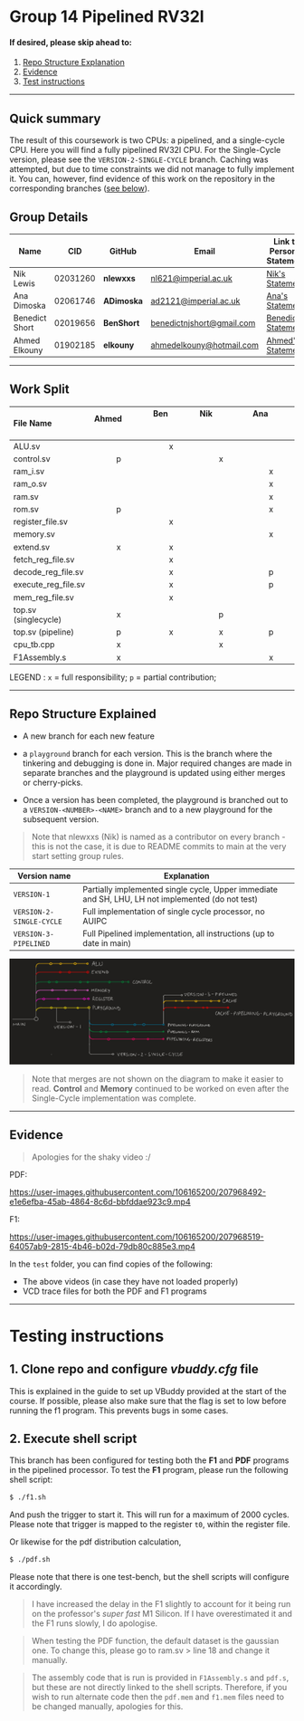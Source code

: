 # Group 14 Pipelined RV32I

#### If desired, please skip ahead to:
1. [Repo Structure Explanation](#structure)
2. [Evidence](#evidence)
3.  [Test instructions](#test)

---
## Quick summary

The result of this coursework is two CPUs: a pipelined, and a single-cycle CPU. Here you will find a fully pipelined RV32I CPU. For the Single-Cycle version, please see the `VERSION-2-SINGLE-CYCLE` branch. Caching was attempted, but due to time constraints we did not manage to fully implement it. You can, however, find evidence of this work on the repository in the corresponding branches ([see below](#structure)). 

## Group Details

| Name           | CID      | GitHub   | Email                     | Link to Personal Statement|
|----------------|----------|----------|---------------------------|--------------|
| Nik Lewis      | 02031260 | **nlewxxs**  | nl621@imperial.ac.uk   &nbsp; &nbsp; &nbsp; &nbsp;   | [Nik's Statement](statements/Nik.md)
| Ana Dimoska    | 02061746 | **ADimoska** | ad2121@imperial.ac.uk     | [Ana's Statement](statements/Ana.md)
| Benedict Short | 02019656 | **BenShort** | benedictnjshort@gmail.com | [Benedict's Statement](statements/Benedict_Short.md)
| Ahmed Elkouny  | 01902185 | **elkouny**  | ahmedelkouny@hotmail.com  | [Ahmed's Statement](statements/Ahmed.md)

---

## Work Split 

| File Name     |  Ahmed  &nbsp; &nbsp; &nbsp; &nbsp; &nbsp; &nbsp; &nbsp; &nbsp;&nbsp; &nbsp; &nbsp; &nbsp; &nbsp; &nbsp; &nbsp; &nbsp;  | Ben &nbsp; &nbsp; &nbsp; &nbsp; &nbsp; &nbsp; &nbsp; &nbsp; &nbsp; &nbsp; &nbsp; &nbsp; &nbsp; &nbsp; &nbsp; &nbsp;       | Nik  &nbsp; &nbsp; &nbsp; &nbsp; &nbsp; &nbsp; &nbsp; &nbsp; &nbsp; &nbsp; &nbsp; &nbsp; &nbsp; &nbsp; &nbsp; &nbsp; &nbsp; &nbsp; &nbsp; &nbsp; &nbsp; &nbsp;       | Ana   &nbsp; &nbsp; &nbsp; &nbsp; &nbsp; &nbsp; &nbsp; &nbsp; &nbsp; &nbsp; &nbsp; &nbsp; &nbsp; &nbsp; &nbsp; &nbsp;         |
|:-------------|:----------------:|:----------:|:------------:|:--------------:|
| ALU.sv |  | x | |
| control.sv |p | | x |
| ram_i.sv | | | |x
| ram_o.sv | | | |x
| ram.sv | | | |x
| rom.sv |p | | |x
| register_file.sv | |x | |
| memory.sv | | | |x
| extend.sv |x |x | |
| fetch_reg_file.sv | |x | |
| decode_reg_file.sv | |x | |p
| execute_reg_file.sv | |x | |p
| mem_reg_file.sv | |x | |
| top.sv (singlecycle) |x | |p |
| top.sv (pipeline) |p |x |x |p
| cpu_tb.cpp |x | |x |
| F1Assembly.s |x | | |x

LEGEND :       `x` = full responsibility;  `p` = partial contribution; 

---
<div id="structure"/>

## Repo Structure Explained

* A new branch for each new feature

* a `playground` branch for each version. This is the branch where the tinkering and debugging is done in. Major required changes are made in separate branches and the playground is updated using either merges or cherry-picks.

* Once a version has been completed, the playground is branched out to a `VERSION-<NUMBER>-<NAME>` branch and to a new playground for the subsequent version.

> Note that nlewxxs (Nik) is named as a contributor on every branch - this is not the case, it is due to README commits to main at the very start setting group rules. 

| Version name | Explanation | 
| -----------------|-------------|
| `VERSION-1` | Partially implemented single cycle, Upper immediate and SH, LHU, LH not implemented (do not test)
| `VERSION-2-SINGLE-CYCLE` | Full implementation of single cycle processor, no AUIPC
| `VERSION-3-PIPELINED` | Full Pipelined implementation, all instructions (up to date in main)

![branches](statements/images/branches.jpg)

> Note that merges are not shown on the diagram to make it easier to read. **Control** and **Memory** continued to be worked on even after the Single-Cycle implementation was complete. 

---
<div id="evidence"/>

## Evidence

> Apologies for the shaky video :/

PDF: 

https://user-images.githubusercontent.com/106165200/207968492-e1e6efba-45ab-4864-8c6d-bbfddae923c9.mp4


F1:

https://user-images.githubusercontent.com/106165200/207968519-64057ab9-2815-4b46-b02d-79db80c885e3.mp4

In the `test` folder, you can find copies of the following:
* The above videos (in case they have not loaded properly)
*  VCD trace files for both the PDF and F1 programs

---

<div id="test"/>

# Testing instructions

## 1. Clone repo and configure _vbuddy.cfg_ file

This is explained in the guide to set up VBuddy provided at the start of the course.
If possible, please also make sure that the flag is set to low before running the f1 program. This prevents bugs in some cases. 

## 2. Execute shell script 

This branch has been configured for testing both the **F1** and **PDF** programs in the pipelined processor. To test the **F1** program, please run the following shell script:
```bash
$ ./f1.sh
```
And push the trigger to start it. This will run for a maximum of 2000 cycles. Please note that trigger is mapped to the register `t0`, within the register file. 

Or likewise for the pdf distribution calculation,
```bash
$ ./pdf.sh
```
Please note that there is one test-bench, but the shell scripts will configure it accordingly. 

> I have increased the delay in the F1 slightly to account for it being run on the professor's _super fast_ M1 Silicon. If I have overestimated it and the F1 runs slowly, I do apologise.  

>  When testing the PDF function, the default dataset is the gaussian one. To change this, please go to ram.sv >  line 18 and change it manually. 

> The assembly code that is run is provided in `F1Assembly.s` and `pdf.s`, but these are not directly linked to the shell scripts. Therefore, if you wish to run alternate code then the `pdf.mem` and `f1.mem` files need to be changed manually, apologies for this. 
